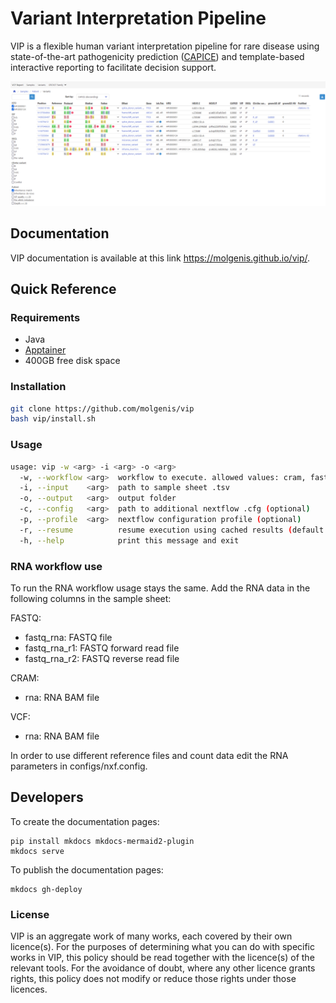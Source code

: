 # Variant Interpretation Pipeline
VIP is a flexible human variant interpretation pipeline for rare disease using state-of-the-art pathogenicity prediction ([CAPICE](https://github.com/molgenis/capice)) and template-based interactive reporting to facilitate decision support.

![Example Report](docs/img/report_example.png)

## Documentation
VIP documentation is available at this link https://molgenis.github.io/vip/.

## Quick Reference

### Requirements
- Java
- [Apptainer](https://apptainer.org/docs/admin/main/installation.html#install-from-pre-built-packages)
- 400GB free disk space

### Installation
```bash
git clone https://github.com/molgenis/vip
bash vip/install.sh
```

### Usage
```bash
usage: vip -w <arg> -i <arg> -o <arg>
  -w, --workflow <arg>  workflow to execute. allowed values: cram, fastq, vcf
  -i, --input    <arg>  path to sample sheet .tsv
  -o, --output   <arg>  output folder
  -c, --config   <arg>  path to additional nextflow .cfg (optional)
  -p, --profile  <arg>  nextflow configuration profile (optional)
  -r, --resume          resume execution using cached results (default: false)
  -h, --help            print this message and exit
```

### RNA workflow use
To run the RNA workflow usage stays the same. Add the RNA data in the following columns in the sample sheet:

FASTQ:
- fastq_rna: FASTQ file
- fastq_rna_r1: FASTQ forward read file
- fastq_rna_r2: FASTQ reverse read file

CRAM:
- rna: RNA BAM file

VCF:
- rna: RNA BAM file

In order to use different reference files and count data edit the RNA parameters in configs/nxf.config.

## Developers
To create the documentation pages:
```
pip install mkdocs mkdocs-mermaid2-plugin
mkdocs serve
```

To publish the documentation pages:
```
mkdocs gh-deploy
```

### License
VIP is an aggregate work of many works, each covered by their own licence(s). For the purposes of determining what you can do with specific works in VIP, this policy should be read together with the licence(s) of the relevant tools. For the avoidance of doubt, where any other licence grants rights, this policy does not modify or reduce those rights under those licences.